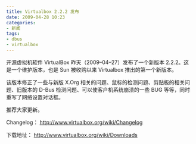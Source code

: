```yaml
---
title: Virtualbox 2.2.2 发布
date: 2009-04-28 10:23
categories:
- 新闻
tags:
- dbus
- virtualbox
---
```


开源虚拟机软件 VirtualBox 昨天（2009–04–27）发布了一个新版本
2.2.2。这是一个维护版本，也是 Sun 被收购以来 Virtualbox
推出的第一个新版本。

该版本修正了一些与新版 X.Org
相关的问题、鼠标的检测问题、剪贴板的相关问题、旧版本的 D-Bus
检测问题、可以使客户机系统崩溃的一些 BUG
等等，同时重写了网络设置对话框。

推荐大家更新。

Changelog：
[<http://www.virtualbox.org/wiki/Changelog>](http://www.virtualbox.org/wiki/Changelog)

下载地址：
[<http://www.virtualbox.org/wiki/Downloads>](http://www.virtualbox.org/wiki/Downloads)

